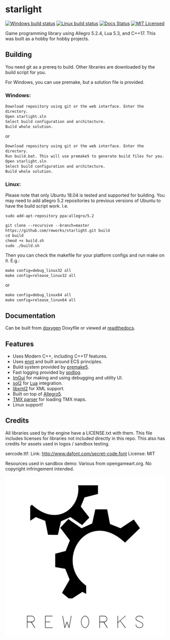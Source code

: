 # starlight

[![Windows build status](https://ci.appveyor.com/api/projects/status/ac0ec6gtxl7776y5?svg=true)](https://ci.appveyor.com/project/reworks/starlight)
[![Linux build status](https://travis-ci.org/reworks/starlight.svg?branch=master)](https://travis-ci.org/reworks/starlight)
[![Docs Status](https://readthedocs.org/projects/starlight/badge/?version=latest)](https://starlight.readthedocs.io/en/latest/?badge=latest)
[![MIT Licensed](https://img.shields.io/badge/license-apache-blue.svg)](./LICENSE.txt)

Game programming library using Allegro 5.2.4, Lua 5.3, and C++17. This was built as a hobby for hobby projects.

## Building
You need git as a prereq to build. Other libraries are downloaded by the build script for you.

For Windows, you can use premake, but a solution file is provided.

### Windows:
```
Download repository using git or the web interface. Enter the directory.
Open starlight.sln
Select build configuration and architecture.
Build whole solution.
```

or

```
Download repository using git or the web interface. Enter the directory.
Run build.bat. This will use premake5 to generate build files for you.
Open starlight.sln
Select build configuration and architecture.
Build whole solution.
```


### Linux:
Please note that only Ubuntu 18.04 is tested and supported for building. 
You may need to add allegro 5.2 repositories to previous versions of Ubuntu to have the build script work. I.e.

```
sudo add-apt-repository ppa:allegro/5.2
```



```
git clone --recursive --branch=master https://github.com/reworks/starlight.git build
cd build
chmod +x build.sh
sudo ./build.sh
```

Then you can check the makefile for your platform configs and run make on it. E.g.:

```
make config=debug_linux32 all
make config=release_linux32 all
```

or

```
make config=debug_linux64 all
make config=release_linux64 all
```


## Documentation
Can be built from [doxygen](https://github.com/reworks/starlight/tree/master/docs) Doxyfile or viewed at [readthedocs](https://starlight.readthedocs.io/en/latest/).


## Features
- Uses Modern C++, including C++17 features.
- Uses [ennt](https://github.com/skypjack/entt) and built around ECS principles.
- Build system provided by [premake5](https://premake.github.io/download.html).
- Fast logging provided by [spdlog](https://github.com/gabime/spdlog).
- [ImGui](https://github.com/ocornut/imgui) for making and using debugging and utility UI.
- [sol2](https://github.com/ThePhD/sol2) for [Lua](https://www.lua.org/) integration.
- [libxml2](http://xmlsoft.org/downloads.html) for XML support.
- Built on top of [Allegro5](https://liballeg.org/).
- [TMX parser](https://github.com/baylej/tmx) for loading TMX maps.
- Linux support!

## Credits

All libraries used by the engine have a LICENSE.txt with them. This file includes licenses for libraries not included directly in this repo.
This also has credits for assets used in logos / sandbox testing.

sercode.ttf:
	Link: http://www.dafont.com/secret-code.font
	License: MIT


Resources used in sandbox demo:
Various from opengameart.org. No copyright infringement intended.

![starlight](logo.png?raw=true "starlight")